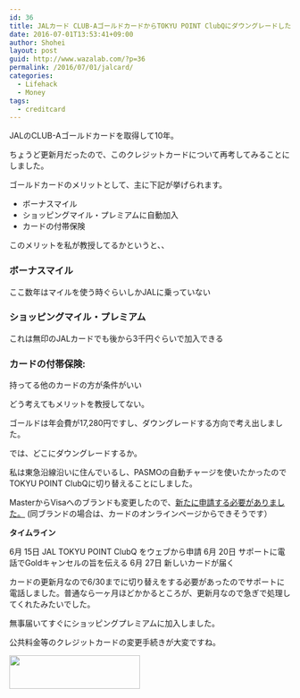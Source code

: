 ```yaml
---
id: 36
title: JALカード CLUB-AゴールドカードからTOKYU POINT ClubQにダウングレードした理由
date: 2016-07-01T13:53:41+09:00
author: Shohei
layout: post
guid: http://www.wazalab.com/?p=36
permalink: /2016/07/01/jalcard/
categories:
  - Lifehack
  - Money
tags:
  - creditcard
---
```

JALのCLUB-Aゴールドカードを取得して10年。

ちょうど更新月だったので、このクレジットカードについて再考してみることにしました。

ゴールドカードのメリットとして、主に下記が挙げられます。

* ボーナスマイル
* ショッピングマイル・プレミアムに自動加入
* カードの付帯保険

このメリットを私が教授してるかというと、、

### ボーナスマイル
ここ数年はマイルを使う時ぐらいしかJALに乗っていない

### ショッピングマイル・プレミアム
これは無印のJALカードでも後から3千円ぐらいで加入できる

### カードの付帯保険:　
持ってる他のカードの方が条件がいい

どう考えてもメリットを教授してない。

ゴールドは年会費が17,280円ですし、ダウングレードする方向で考え出しました。

では、どこにダウングレードするか。

私は東急沿線沿いに住んでいるし、PASMOの自動チャージを使いたかったのでTOKYU POINT ClubQに切り替えることにしました。

MasterからVisaへのブランドも変更したので、<a href="http://px.a8.net/svt/ejp?a8mat=2NOE6S+CONHRM+28T6+669JM" target="_blank">新たに申請する必要がありました。</a>
(同ブランドの場合は、カードのオンラインページからできそうです）<img src="http://www15.a8.net/0.gif?a8mat=2NOE6S+CONHRM+28T6+669JM" alt="" width="1" height="1" border="0" />

<strong>タイムライン</strong>

6月 15日 JAL TOKYU POINT ClubQ をウェブから申請
6月 20日 サポートに電話でGoldキャンセルの旨を伝える
6月 27日 新しいカードが届く

カードの更新月なので6/30までに切り替えをする必要があったのでサポートに電話しました。普通なら一ヶ月ほどかかるところが、更新月なので急ぎで処理してくれたみたいでした。

無事届いてすぐにショッピングプレミアムに加入しました。

公共料金等のクレジットカードの変更手続きが大変ですね。

<a href="http://px.a8.net/svt/ejp?a8mat=2NOE6S+CONHRM+28T6+62ENL" target="_blank">
<img src="http://www25.a8.net/svt/bgt?aid=160701652767&amp;wid=001&amp;eno=01&amp;mid=s00000010473001019000&amp;mc=1" alt="" width="234" height="60" border="0" /></a>
<img src="http://www12.a8.net/0.gif?a8mat=2NOE6S+CONHRM+28T6+62ENL" alt="" width="1" height="1" border="0" />
